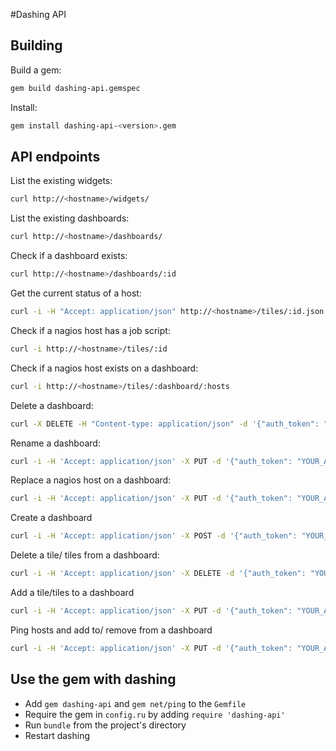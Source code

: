 #Dashing API

## Building

Build a gem:
```sh
gem build dashing-api.gemspec
```

Install:
```sh
gem install dashing-api-<version>.gem
```

## API endpoints

List the existing widgets:
```sh
curl http://<hostname>/widgets/
```

List the existing dashboards:
```sh
curl http://<hostname>/dashboards/
```

Check if a dashboard exists:
```sh
curl http://<hostname>/dashboards/:id
```

Get the current status of a host:
```sh
curl -i -H "Accept: application/json" http://<hostname>/tiles/:id.json
```

Check if a nagios host has a job script:
```sh
curl -i http://<hostname>/tiles/:id
```

Check if a nagios host exists on a dashboard:
```sh
curl -i http://<hostname>/tiles/:dashboard/:hosts
```

Delete a dashboard:
```sh
curl -X DELETE -H "Content-type: application/json" -d '{"auth_token": "YOUR_AUTH_TOKEN", "dashboard": ""}' http://<hostname>/dashboards/
```

Rename a dashboard:
```sh
curl -i -H 'Accept: application/json' -X PUT -d '{"auth_token": "YOUR_AUTH_TOKEN", "from": "", "to": ""}' http://<hostname>/dashboards/
```

Replace a nagios host on a dashboard:
```sh
curl -i -H 'Accept: application/json' -X PUT -d '{"auth_token": "YOUR_AUTH_TOKEN", "dashboard": "", "from": "", "to": ""}' http://<hostname>/tiles/
```

Create a dashboard
```sh
curl -i -H 'Accept: application/json' -X POST -d '{"auth_token": "YOUR_AUTH_TOKEN", "dashboard": "", "tiles": {"hosts": [" "," "], "titles": [" ", " "], "widgets": [" ", " "], "urls": [" ", " "]}}' http://<hostname>/dashboards/
```

Delete a tile/ tiles from a dashboard:
```sh
curl -i -H 'Accept: application/json' -X DELETE -d '{"auth_token": "YOUR_AUTH_TOKEN", "dashboard": "", "tiles": [" ", " "]}' http://<hostname>/tiles/
```

Add a tile/tiles to a dashboard
```sh
curl -i -H 'Accept: application/json' -X PUT -d '{"auth_token": "YOUR_AUTH_TOKEN", "dashboard": "", "tiles": {"hosts": [" "," "], "titles": [" ", " "], "widgets": [" ", " "], "urls": [" ", " "]}}' http://<hostname>/tiles/:dashboard
```

Ping hosts and add to/ remove from a dashboard
```sh
curl -i -H 'Accept: application/json' -X PUT -d '{"auth_token": "YOUR_AUTH_TOKEN", "dashboard": "", "tiles": {"hosts": [" "," "], "titles": [" ", " "], "widgets": [" ", " "], "urls": [" ", " "]}}' http://<hostname>/ping/:dashboard
```

## Use the gem with dashing

* Add `gem dashing-api` and `gem net/ping` to the `Gemfile`
* Require the gem in `config.ru` by adding `require 'dashing-api'`
* Run `bundle` from the project's directory
* Restart dashing
